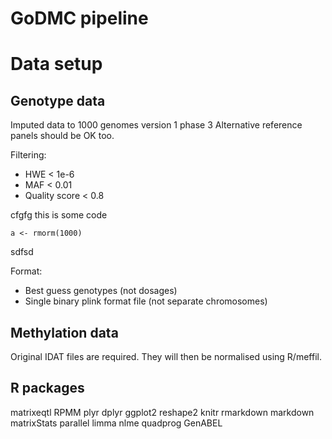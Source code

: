 GoDMC pipeline
==============

# Data setup

## Genotype data

Imputed data to 1000 genomes version 1 phase 3
Alternative reference panels should be OK too.

Filtering:
- HWE < 1e-6
- MAF < 0.01
- Quality score < 0.8


cfgfg this is some code

    a <- rmorm(1000)

sdfsd


Format:
- Best guess genotypes (not dosages)
- Single binary plink format file (not separate chromosomes)


## Methylation data

Original IDAT files are required. They will then be normalised using R/meffil. 



## R packages

matrixeqtl
RPMM
plyr
dplyr
ggplot2
reshape2
knitr
rmarkdown
markdown
matrixStats
parallel
limma
nlme
quadprog
GenABEL